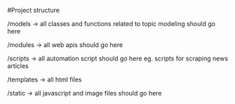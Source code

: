 #Project structure

/models -> all classes and functions related to topic modeling should go here

/modules -> all web apis should go here

/scripts -> all automation script should go here eg. scripts for scraping news articles

/templates -> all html files

/static -> all javascript and image files should go here
